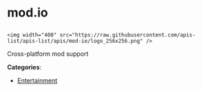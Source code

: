 # mod.io<p align="center">
    <img width="400" src="https://raw.githubusercontent.com/apis-list/apis-list/apis/mod-io/logo_256x256.png" />
</p>

Cross-platform mod support

**Categories**:

- [Entertainment](https://github/apis-list/apis-list#entertainment)





